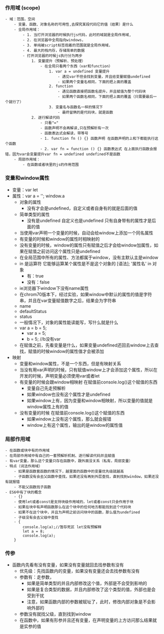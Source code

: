 ### 作用域 (scope)
    - 域：范围，空间
        - 变量、函数、对象名称的可用性,去探究某段代码它的值（结果）是什么
        - 全局作用域：
            - 1. 当打开浏览器的时候执行js代码，此时的域就是全局作用域,
            - 2. 在浏览器中全局指向windows，
            - 3. 单纯被script标签抱着的范围就是全局作用域，
            - 4. 最大的栈内存，存储简单的数据
            - 打开浏览器的时候js执行分为两步
                1. 变量提升（预解析、预处理）
                    - 在全局只看两个东西（var和function）
                        1. var a = undefined 变量提升
                            - 遇见var不但会找到变量，并且给变量赋值undefined
                            - 如果两个变量名相同，下面的把上面的覆盖
                        2. function
                            - 遇见函数直接把函数名提升，并且赋值为整个代码块
                            - 如果两个函数名相同，下面的把上面的覆盖（只需要最后一个就行了）
                        3. 变量名与函数名一样的情况下
                            - 最终留俩的是代码块，就是函数
                2. 逐行解读代码
                    - 只看"="
                    - 函数声明不会再解读,只在预解析有一次
                    - 函数表达式会解读，带等号
                    - 1. function fn () {} 函数声明 在函数声明的上和下都能执行这个函数
                    - 2. var fn = function () {} 函数表达式 在上面执行函数会报错，因为var会变量提升var fn = undefined undefined不是函数
        - 局部作用域：
            - 在函数或者块里的js的作用范围
    
### 变量和window属性
- 变量：var let
- 属性：var a = ''; window.a
    - 对象的属性
        - 没有才会是undefined，自定义或者自身有的就是后面的值
    - 简单类型的属性
        - 没有是undefined 自定义也是undefined 只有自身带有的属性才是后面的值
    - 当使用var声明一个变量的时候，自动会给window上添加一个同名属性 
    - 有变量的时候和window的属性时相映射的
    - 没有变量的时候，window的属性只有赋值之后才会给window加属性，如果在赋值之前访问这个属性只是undefined
    - 在全局范围中所有的属性、方法都属于window，没有主默认主是window
    - in 是运算符 它能够运算某个属性是不是这个对象的 [语法]; '属性名' in 对象
        - 有：true
        - 没有：false
    - ie浏览器下window下没有name属性
    - 在chrom70版本下，经过实验，如果window中默认的属性的值是字符串，并且在var变量赋值数字之后，结果会为字符串 
    - name
    - defaultStatus
    - status
    - 一般情况下，对象的属性能读能写，写什么就是什么
    - var a = b = 5;
        - var a = 5;
        - b = 5; //b没有var
    - 在赋值之前，先看变量是什么，如果变量undefined还回去window上去查找，赋值的时候window的属性值才会被添加
- 映射
    - 变量和window属性，不是一个东西，但是有映射关系
    - 当没有用var声明的时候，只有赋值window上才会添加这个属性，所以在开发的时候，声明变量必须使用var或者let 
    - 有变量的时候会跟window相映射 在赋值前console.log()这个赋值的东西
        - 变量自己先走预解析
        - 如果window也没有这个属性才是undefined
        - 如果window上有，因为变量和window相映射，所以变量的值就是window属性上有的值
    - 没有变量的时候 在赋值前console.log()这个赋值的东西
        - 如果window上没有这个属性，那么就会报错
        - window上有这个属性，输出的是window的属性值

### 局部作用域
    - 在函数或块中有的作用域
    - 在局部作用域中有自己的一套预解析机制、逐行解读代码并且赋值
    - 有var变量，那么这个变量只存在函数中，跟外面没关系（私有，局部变量）
    - 特点（词法作用域）
        - 如果是函数套函数的情况下，越里面的函数中的变量优先级就越高
        - 子函数没有会去父函数中查找，如果还没有再到外层查找，直到找到window，如果还没有就报错
        - 不能父函数找子函数
    - ES6中有了块的概念
        - {}
        - 使用let或者const是支持块级作用域的，let或者const只会作用于块
        - 如果在块中有声明函数那么在这个块中的任何地方都能找到这个代码块
        - 如果不在这个块中，并且为声明之前访问块中的函数，那么值为undefined
        - 子级没有会去父级中查找
        - {
            console.log(a);//暂存死区 let没有预解释
            let a = 8;
            console.log(a);
        }

### 传参
- 函数内先看有没有变量，如果没有变量就回去找参数有没有
    - 优先级：先找函数内的变量，如果没有变量还会去找参数有没有
    - 参数有：走参数，
        - 如果是简单类型的并且内部修改这个值，外部是不会受到影响的
        - 如果是复合类型的数据，并且内部修改了这个类型的值，外部也是会受到干扰
        - 注意，如果函数内部的参数被赋址了，此时，修改内部对象是不会影响外部的
    - 参数没有就找父级，直到找到window
    - 在函数中，如果有形参并且还有变量，在声明变量的上方访问那么结果就是实参的值